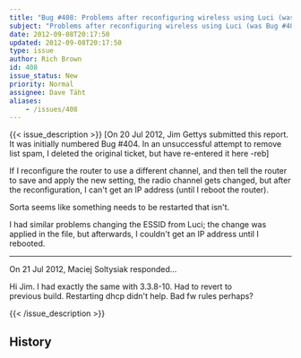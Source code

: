 ```yaml
---
title: "Bug #408: Problems after reconfiguring wireless using Luci (was Bug #404)"
subject: "Problems after reconfiguring wireless using Luci (was Bug #404)"
date: 2012-09-08T20:17:50
updated: 2012-09-08T20:17:50
type: issue
author: Rich Brown
id: 408
issue_status: New
priority: Normal
assignee: Dave Täht
aliases:
    - /issues/408
---
```


{{< issue_description >}}
\[On 20 Jul 2012, Jim Gettys submitted this report. It was initially
numbered Bug \#404. In an unsuccessful attempt to remove list spam, I
deleted the original ticket, but have re-entered it here -reb\]

If I reconfigure the router to use a different channel, and then tell
the router to save and apply the new setting, the radio channel gets
changed, but after the reconfiguration, I can't get an IP address (until
I reboot the router).

Sorta seems like something needs to be restarted that isn't.

I had similar problems changing the ESSID from Luci; the change was
applied in the file, but afterwards, I couldn't get an IP address until
I rebooted.

------------------------------------------------------------------------

On 21 Jul 2012, Maciej Soltysiak responded...

Hi Jim. I had exactly the same with 3.3.8-10. Had to revert to\
previous build. Restarting dhcp didn't help. Bad fw rules perhaps?


{{< /issue_description >}}

## History

